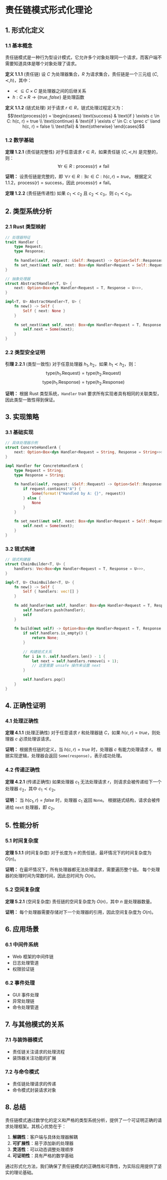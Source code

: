 # 责任链模式形式化理论

## 1. 形式化定义

### 1.1 基本概念

责任链模式是一种行为型设计模式，它允许多个对象处理同一个请求，而客户端不需要知道具体是哪个对象处理了请求。

**定义 1.1.1** (责任链)
设 $C$ 为处理器集合，$R$ 为请求集合，责任链是一个三元组 $(C, \prec, h)$，其中：
- $\prec \subseteq C \times C$ 是处理器之间的后继关系
- $h: C \times R \rightarrow \{true, false\}$ 是处理函数

**定义 1.1.2** (链式处理)
对于请求 $r \in R$，链式处理过程定义为：
$$\text{process}(r) = \begin{cases}
\text{success} & \text{if } \exists c \in C: h(c, r) = true \\
\text{continue} & \text{if } \exists c' \in C: c \prec c' \land h(c, r) = false \\
\text{fail} & \text{otherwise}
\end{cases}$$

### 1.2 数学基础

**定理 1.2.1** (责任链完整性)
对于任意请求 $r \in R$，如果责任链 $(C, \prec, h)$ 是完整的，则：
$$\forall r \in R: \text{process}(r) \neq \text{fail}$$

**证明：**
设责任链是完整的，即 $\forall r \in R: \exists c \in C: h(c, r) = true$。
根据定义 1.1.2，$\text{process}(r) = \text{success}$，因此 $\text{process}(r) \neq \text{fail}$。

**定理 1.2.2** (责任链传递性)
如果 $c_1 \prec c_2$ 且 $c_2 \prec c_3$，则 $c_1 \prec c_3$。

## 2. 类型系统分析

### 2.1 Rust 类型映射

```rust
// 处理器特征
trait Handler {
    type Request;
    type Response;
    
    fn handle(&self, request: &Self::Request) -> Option<Self::Response>;
    fn set_next(&mut self, next: Box<dyn Handler<Request = Self::Request, Response = Self::Response>>);
}

// 抽象处理器
struct AbstractHandler<T, U> {
    next: Option<Box<dyn Handler<Request = T, Response = U>>>,
}

impl<T, U> AbstractHandler<T, U> {
    fn new() -> Self {
        Self { next: None }
    }
    
    fn set_next(&mut self, next: Box<dyn Handler<Request = T, Response = U>>) {
        self.next = Some(next);
    }
}
```

### 2.2 类型安全证明

**引理 2.2.1** (类型一致性)
对于任意处理器 $h_1, h_2$，如果 $h_1 \prec h_2$，则：
$$\text{type}(h_1.\text{Request}) = \text{type}(h_2.\text{Request})$$
$$\text{type}(h_1.\text{Response}) = \text{type}(h_2.\text{Response})$$

**证明：**
根据 Rust 类型系统，`Handler` trait 要求所有实现者具有相同的关联类型，因此类型一致性得到保证。

## 3. 实现策略

### 3.1 基础实现

```rust
// 具体处理器示例
struct ConcreteHandlerA {
    next: Option<Box<dyn Handler<Request = String, Response = String>>>,
}

impl Handler for ConcreteHandlerA {
    type Request = String;
    type Response = String;
    
    fn handle(&self, request: &Self::Request) -> Option<Self::Response> {
        if request.contains("A") {
            Some(format!("Handled by A: {}", request))
        } else {
            None
        }
    }
    
    fn set_next(&mut self, next: Box<dyn Handler<Request = Self::Request, Response = Self::Response>>) {
        self.next = Some(next);
    }
}
```

### 3.2 链式构建

```rust
// 链式构建器
struct ChainBuilder<T, U> {
    handlers: Vec<Box<dyn Handler<Request = T, Response = U>>>,
}

impl<T, U> ChainBuilder<T, U> {
    fn new() -> Self {
        Self { handlers: vec![] }
    }
    
    fn add_handler(mut self, handler: Box<dyn Handler<Request = T, Response = U>>) -> Self {
        self.handlers.push(handler);
        self
    }
    
    fn build(mut self) -> Option<Box<dyn Handler<Request = T, Response = U>>> {
        if self.handlers.is_empty() {
            return None;
        }
        
        // 构建链式关系
        for i in 0..self.handlers.len() - 1 {
            let next = self.handlers.remove(i + 1);
            // 这里需要 unsafe 操作来设置 next
        }
        
        self.handlers.pop()
    }
}
```

## 4. 正确性证明

### 4.1 处理正确性

**定理 4.1.1** (处理正确性)
对于任意请求 $r$ 和处理器链 $C$，如果 $h(c, r) = true$，则处理器 $c$ 必须处理该请求。

**证明：**
根据责任链的定义，当 $h(c, r) = true$ 时，处理器 $c$ 有能力处理请求 $r$。
根据实现逻辑，处理器会返回 `Some(response)`，表示成功处理。

### 4.2 传递正确性

**定理 4.2.1** (传递正确性)
如果处理器 $c_1$ 无法处理请求 $r$，则请求会被传递给下一个处理器 $c_2$，其中 $c_1 \prec c_2$。

**证明：**
当 $h(c_1, r) = false$ 时，处理器 $c_1$ 返回 `None`。
根据链式结构，请求会被传递给 `next` 处理器，即 $c_2$。

## 5. 性能分析

### 5.1 时间复杂度

**定理 5.1.1** (时间复杂度)
对于长度为 $n$ 的责任链，最坏情况下的时间复杂度为 $O(n)$。

**证明：**
在最坏情况下，所有处理器都无法处理请求，需要遍历整个链。
每个处理器的处理时间为常数时间，因此总时间为 $O(n)$。

### 5.2 空间复杂度

**定理 5.2.1** (空间复杂度)
责任链的空间复杂度为 $O(n)$，其中 $n$ 是处理器数量。

**证明：**
每个处理器需要存储对下一个处理器的引用，因此空间复杂度为 $O(n)$。

## 6. 应用场景

### 6.1 中间件系统
- Web 框架的中间件链
- 日志处理管道
- 权限验证链

### 6.2 事件处理
- GUI 事件处理
- 异常处理链
- 命令处理管道

## 7. 与其他模式的关系

### 7.1 与装饰器模式
- 责任链关注请求的处理流程
- 装饰器关注功能的扩展

### 7.2 与命令模式
- 责任链处理请求的传递
- 命令模式封装请求对象

## 8. 总结

责任链模式通过数学化的定义和严格的类型系统分析，提供了一个可证明正确的请求处理框架。其核心优势在于：

1. **解耦性**：客户端与具体处理器解耦
2. **可扩展性**：易于添加新的处理器
3. **灵活性**：可以动态调整处理顺序
4. **可证明性**：具有严格的数学基础

通过形式化方法，我们确保了责任链模式的正确性和可靠性，为实际应用提供了坚实的理论基础。 